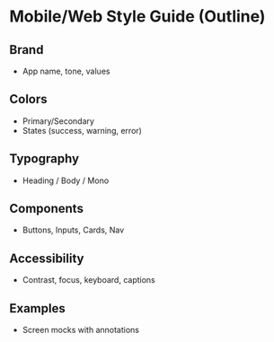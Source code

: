 # Mobile/Web Style Guide (Outline)

## Brand
- App name, tone, values

## Colors
- Primary/Secondary
- States (success, warning, error)

## Typography
- Heading / Body / Mono

## Components
- Buttons, Inputs, Cards, Nav

## Accessibility
- Contrast, focus, keyboard, captions

## Examples
- Screen mocks with annotations
